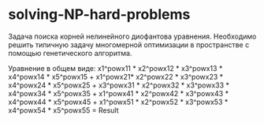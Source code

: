 # solving-NP-hard-problems

Задача поиска корней нелинейного диофантова уравнения. 
Необходимо решить типичную задачу многомерной оптимизации в пространстве c помощью генетического алгоритма.

Уравнение в общем виде: x1^powx11 * x2^powx12 * x3^powx13 * x4^powx14 * x5^powx15 + x1^powx21* x2^powx22 * x3^powx23 * x4^powx24 * x5^powx25 + x3^powx31 * x2^powx32 * x3^powx33 * x4^powx34 * x5^powx35 + x1^powx41 * x2^powx42 * x3^powx43 * x4^powx44 * x5^powx45 + x1^powx51 * x2^powx52 * x3^powx53 * x4^powx54 * x5^powx55 = Result
